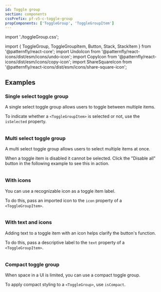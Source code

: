 ```yaml
---
id: Toggle group
section: components
cssPrefix: pf-v5-c-toggle-group
propComponents: ['ToggleGroup', 'ToggleGroupItem']
---
```

import './toggleGroup.css';

import { ToggleGroup, ToggleGroupItem, Button, Stack, StackItem } from '@patternfly/react-core';
import UndoIcon from '@patternfly/react-icons/dist/esm/icons/undo-icon';
import CopyIcon from '@patternfly/react-icons/dist/esm/icons/copy-icon';
import ShareSquareIcon from '@patternfly/react-icons/dist/esm/icons/share-square-icon';

## Examples

### Single select toggle group

A single select toggle group allows users to toggle between multiple items.

To indicate whether a `<ToggleGroupItem>` is selected or not, use the `isSelected` property.

```ts file="./ToggleGroupDefaultSingle.tsx"
```

### Multi select toggle group

A multi select toggle group allows users to select multiple items at once.

When a toggle item is disabled it cannot be selected. Click the "Disable all" button in the following example to see this in action.

```ts file="./ToggleGroupDefaultMultiple.tsx"
```

### With icons

You can use a recognizable icon as a toggle item label.

To do this, pass an imported icon to the `icon` property of a `<ToggleGroupItem>`.

```ts file="./ToggleGroupIcon.tsx"
```

### With text and icons

Adding text to a toggle item with an icon helps clarify the button's function.

To do this, pass a descriptive label to the `text` property of a `<ToggleGroupItem>`.

```ts file="./ToggleGroupTextIcon.tsx"
```

### Compact toggle group

When space in a UI is limited, you can use a compact toggle group. 

To apply compact styling to a `<ToggleGroup>`, use `isCompact`.

```ts file="./ToggleGroupCompact.tsx"
```